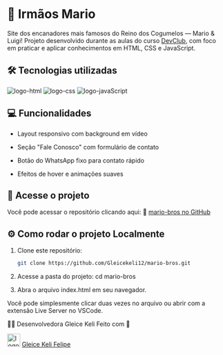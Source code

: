 # 🍄 Irmãos Mario

Site dos encanadores mais famosos do Reino dos Cogumelos — Mario & Luigi!
Projeto desenvolvido durante as aulas do curso <a href="https://rodolfomori.com.br/devclub">DevClub</a>, com foco em praticar e aplicar conhecimentos em HTML, CSS e JavaScript.

## 🛠 Tecnologias utilizadas

<img src="https://img.shields.io/badge/HTML5-E34F26?style=for-the-badge&logo=html5&logoColor=white" alt="logo-html" />

<img src="https://img.shields.io/badge/CSS3-1572B6?style=for-the-badge&logo=css3&logoColor=white" alt="logo-css"/>

<img src="https://img.shields.io/badge/JavaScript-F7DF1E?style=for-the-badge&logo=javascript&logoColor=black" alt="logo-javaScript"/>

## 💻 Funcionalidades

- Layout responsivo com background em vídeo

- Seção "Fale Conosco" com formulário de contato

- Botão do WhatsApp fixo para contato rápido

- Efeitos de hover e animações suaves

## 🚀 Acesse o projeto
Você pode acessar o repositório clicando aqui:
🔗 [mario-bros no GitHub](https://github.com/Gleicekeli12/mario-bros.git)

## ⚙️ Como rodar o projeto Localmente

1. Clone este repositório:

   ```bash
   git clone https://github.com/Gleicekeli12/mario-bros.git

2. Acesse a pasta do projeto:
   cd mario-bros

3. Abra o arquivo index.html em seu navegador.

Você pode simplesmente clicar duas vezes no arquivo ou abrir com a extensão Live Server no VSCode.

🙋‍♀️ Desenvolvedora Gleice Keli Feito com 💙

<img src="https://img.icons8.com/?size=100&id=84888&format=png&color=999999" alt="logo-Linkedin" width="30" /> <a href="https://www.linkedin.com/in/gleice-keli-felipe9670/">Gleice Keli Felipe</a>

